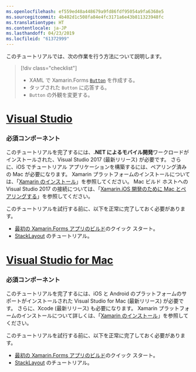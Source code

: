 ```yaml
---
ms.openlocfilehash: ef559ed48a448679a9fd86fdf95054a9fa6368e5
ms.sourcegitcommit: 4b402d1c508fa84e4fc3171a6e43b811323948fc
ms.translationtype: HT
ms.contentlocale: ja-JP
ms.lasthandoff: 04/23/2019
ms.locfileid: "61372999"
---
```

このチュートリアルでは、次の作業を行う方法について説明します。

> [!div class="checklist"]
> - XAML で Xamarin.Forms [`Button`](xref:Xamarin.Forms.Button) を作成する。
> - タップされた `Button` に応答する。
> - `Button` の外観を変更する。

# <a name="visual-studiotabvswin"></a>[Visual Studio](#tab/vswin)

### <a name="prerequisites"></a>必須コンポーネント

このチュートリアルを完了するには、**.NET によるモバイル開発**ワークロードがインストールされた、Visual Studio 2017 (最新リリース) が必要です。 さらに、iOS でチュートリアル アプリケーションを構築するには、ペアリング済みの Mac が必要になります。 Xamarin プラットフォームのインストールについては、「[Xamarin のインストール](~/get-started/installation/index.md)」を参照してください。 Mac ビルド ホストへの Visual Studio 2017 の接続については、「[Xamarin.iOS 開発のために Mac とペアリングする](~/ios/get-started/installation/windows/connecting-to-mac/index.md)」を参照してください。

このチュートリアルを試行する前に、以下を正常に完了しておく必要があります。

- [最初の Xamarin.Forms アプリのビルド](~/get-started/first-app/index.md)のクイック スタート。
- [StackLayout](~/get-started/tutorials/stacklayout/index.yml) のチュートリアル。

# <a name="visual-studio-for-mactabvsmac"></a>[Visual Studio for Mac](#tab/vsmac)

### <a name="prerequisites"></a>必須コンポーネント

このチュートリアルを完了するには、iOS と Android のプラットフォームのサポートがインストールされた Visual Studio for Mac (最新リリース) が必要です。 さらに、Xcode (最新リリース) も必要になります。 Xamarin プラットフォームのインストールについて詳しくは、「[Xamarin のインストール](~/get-started/installation/index.md)」を参照してください。

このチュートリアルを試行する前に、以下を正常に完了しておく必要があります。

- [最初の Xamarin.Forms アプリのビルド](~/get-started/first-app/index.md)のクイック スタート。
- [StackLayout](~/get-started/tutorials/stacklayout/index.yml) のチュートリアル。
